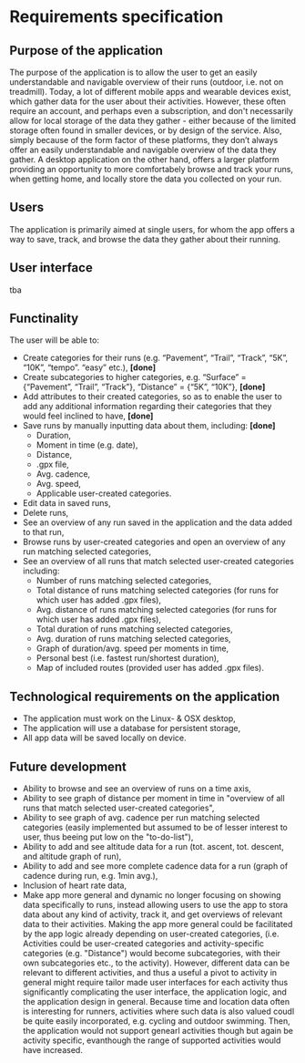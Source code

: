 # Requirements specification

## Purpose of the application

The purpose of the application is to allow the user to get an easily understandable and navigable overview of their runs (outdoor, i.e. not on treadmill). Today, a lot of different mobile apps and wearable devices exist, which gather data for the user about their activities. However, these often require an account, and perhaps even a subscription, and don't necessarily allow for local storage of the data they gather - either because of the limited storage often found in smaller devices, or by design of the service. Also, simply because of the form factor of these platforms, they don’t always offer an easily understandable and navigable overview of the data they gather. A desktop application on the other hand, offers a larger platform providing an opportunity to more comfortabely browse and track your runs, when getting home, and locally store the data you collected on your run.

## Users

The application is primarily aimed at single users, for whom the app offers a way to save, track, and browse the data they gather about their running.

## User interface

tba

## Functinality

The user will be able to:
-	Create categories for their runs (e.g. “Pavement”, “Trail”, “Track”, “5K”, “10K”, “tempo”. “easy” etc.),    **[done]**
-	Create subcategories to higher categories, e.g. “Surface” = {“Pavement”, “Trail”, “Track”}, “Distance” = {“5K”, “10K”},     **[done]**
-   Add attributes to their created categories, so as to enable the user to add any additional information regarding their categories that they would feel inclined to have,    **[done]**
-	Save runs by manually inputting data about them, including: **[done]**
    - Duration,
    - Moment in time (e.g. date),
    - Distance,
    - .gpx file,
    - Avg. cadence,
    - Avg. speed,
    - Applicable user-created categories.
-	Edit data in saved runs,
-   Delete runs,
-   See an overview of any run saved in the application and the data added to that run,
-	Browse runs by user-created categories and open an overview of any run matching selected categories, 
-   See an overview of all runs that match selected user-created categories including: 
    - Number of runs matching selected categories,
    - Total distance of runs matching selected categories (for runs for which user has added .gpx files),
    - Avg. distance of runs matching selected categories (for runs for which user has added .gpx files),
    - Total duration of runs matching selected categories,
    - Avg. duration of runs matching selected categories,
    - Graph of duration/avg. speed per moments in time,
    - Personal best (i.e. fastest run/shortest duration),
    - Map of included routes (provided user has added .gpx files).

## Technological requirements on the application

-   The application must work on the Linux- & OSX desktop,
-   The application will use a database for persistent storage,
-   All app data will be saved locally on device.

## Future development

-   Ability to browse and see an overview of runs on a time axis,
-   Ability to see graph of distance per moment in time in "overview of all runs that match selected user-created categories",
-   Ability to see graph of avg. cadence per run matching selected categories (easily implemented but assumed to be of lesser interest to user, thus beeing put low on the "to-do-list"),
-   Ability to add and see altitude data for a run (tot. ascent, tot. descent, and altitude graph of run),
-   Ability to add and see more complete cadence data for a run (graph of cadence during run, e.g. 1min avg.),
-   Inclusion of heart rate data,
-   Make app more general and dynamic no longer focusing on showing data specifically to runs, instead allowing users to use the app to stora data about any kind of activity, track it, and get overviews of relevant data to their activities. Making the app more general could be facilitated by the app logic already depending on user-created categories, (i.e. Activities could be user-created categories and activity-specific categories  (e.g. "Distance") would become subcategories, with their own subcategories etc., to the activity). However, different data can be relevant to different activities, and thus a useful a pivot to activity in general might require tailor made user interfaces for each activity  thus significantly complicating the user interface, the application logic, and the application design in general. Because time and location data often is interesting for runners, activities where such data is also valued coudl be quite easily incorporated, e.g. cycling and outdoor swimming. Then, the application would not support genearl activities though but again be activity specific, evanthough the range of supported activities would have increased.

